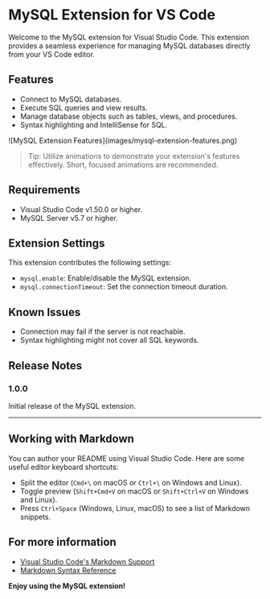 # MySQL Extension for VS Code

Welcome to the MySQL extension for Visual Studio Code. This extension provides a seamless experience for managing MySQL databases directly from your VS Code editor.

## Features

- Connect to MySQL databases.
- Execute SQL queries and view results.
- Manage database objects such as tables, views, and procedures.
- Syntax highlighting and IntelliSense for SQL.

\!\[MySQL Extension Features\]\(images/mysql-extension-features.png\)

> Tip: Utilize animations to demonstrate your extension's features effectively. Short, focused animations are recommended.

## Requirements

- Visual Studio Code v1.50.0 or higher.
- MySQL Server v5.7 or higher.

## Extension Settings

This extension contributes the following settings:

* `mysql.enable`: Enable/disable the MySQL extension.
* `mysql.connectionTimeout`: Set the connection timeout duration.

## Known Issues

- Connection may fail if the server is not reachable.
- Syntax highlighting might not cover all SQL keywords.

## Release Notes

### 1.0.0

Initial release of the MySQL extension.

---

## Working with Markdown

You can author your README using Visual Studio Code. Here are some useful editor keyboard shortcuts:

* Split the editor (`Cmd+\` on macOS or `Ctrl+\` on Windows and Linux).
* Toggle preview (`Shift+Cmd+V` on macOS or `Shift+Ctrl+V` on Windows and Linux).
* Press `Ctrl+Space` (Windows, Linux, macOS) to see a list of Markdown snippets.

## For more information

* [Visual Studio Code's Markdown Support](http://code.visualstudio.com/docs/languages/markdown)
* [Markdown Syntax Reference](https://help.github.com/articles/markdown-basics/)

**Enjoy using the MySQL extension!**
